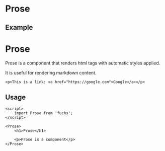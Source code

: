 <script>
	import Box from '$lib/components/base/box/Box.svelte';
</script>

# Prose

## Example

<Box>
	<h1>Prose</h1>
	<p>Prose is a component that renders html tags with automatic styles applied.</p>
	<p>It is useful for rendering markdown content.</p>
	
	<p>This is a link: <a href="https://google.com">Google</a></p>
</Box>

## Usage

```svelte
<script>
	import Prose from 'fuchs';
</script>

<Prose>
	<h1>Prose</h1>

	<p>Prose is a component</p>
</Prose>
```
